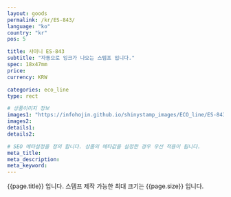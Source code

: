 ```yaml
---
layout: goods
permalink: /kr/ES-843/
language: "ko"
country: "kr"
pos: 5

title: 샤이니 ES-843
subtitle: "자동으로 잉크가 나오는 스템프 입니다."
spec: 18x47mm
price: 
currency: KRW

categories: eco_line
type: rect

# 상품이미지 정보
images1: "https://infohojin.github.io/shinystamp_images/ECO_line/ES-843/ES-843_1.jpg"
images2:
details1:
details2:    

# SEO 메타설정을 정의 합니다. 상품의 메타값을 설정한 경우 우선 적용이 됩니다.
meta_title: 
meta_description:
meta_keyword:
---
```


{{page.title}} 입니다. 스템프 제작 가능한 최대 크기는 {{page.size}} 입니다.
